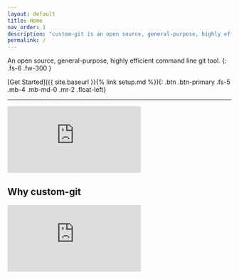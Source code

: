 ```yaml
---
layout: default
title: Home
nav_order: 1
description: "custom-git is an open source, general-purpose, highly efficient command line git tool."
permalink: /
---
```


An open source, general-purpose, highly efficient command line git tool.
{: .fs-6 .fw-300 }

[Get Started]({{ site.baseurl }}{% link setup.md %}){: .btn .btn-primary .fs-5 .mb-4 .mb-md-0 .mr-2 .float-left}
<!-- [Get Started]({{ site.url }}{% link setup.md %}){: .btn .btn-primary .fs-5 .mb-4 .mb-md-0 .mr-2 .float-left} -->
<div class="g-ytsubscribe" data-channelid="UC_pNb_w0nc_mnfBOUtCmhQQ" data-layout="full" data-count="default"></div>

---

<div class="container">
  <iframe class="responsive-iframe" src="https://www.youtube.com/embed/StaPAVXnAm0?start=166&end=186&controls=0&modestbranding=1&autohide=1&rel=0&fs=1&iv_load_policy=3&widget_referrer=https://custom-git.io" title="gadd demo" frameborder="0" allow="clipboard-write; encrypted-media; gyroscope; picture-in-picture" allowfullscreen></iframe>
</div>


## <i class="fas fa-question-circle"></i> Why custom-git
<div class="container">
  <iframe class="responsive-iframe" src="https://www.youtube.com/embed/StaPAVXnAm0?end=61&controls=0&modestbranding=1&autohide=1&rel=0&fs=1&iv_load_policy=3&widget_referrer=https://custom-git.io" title="gadd demo" frameborder="0" allow="clipboard-write; encrypted-media; gyroscope; picture-in-picture" allowfullscreen></iframe>
</div>

<br>

